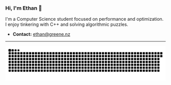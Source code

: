 ### Hi, I'm Ethan 👋

I'm a Computer Science student focused on performance and optimization. I enjoy tinkering with C++ and solving algorithmic puzzles.

- **Contact:** ethan@greene.nz
---
<picture>
  <source media="(prefers-color-scheme: dark)" srcset="https://raw.githubusercontent.com/ethangreeney/ethangreeney/output/github-snake-dark.svg" />
  <source media="(prefers-color-scheme: light)" srcset="https://raw.githubusercontent.com/ethangreeney/ethangreeney/output/github-snake.svg" />
  <img alt="github snake animation" src="https://raw.githubusercontent.com/ethangreeney/ethangreeney/output/github-snake.svg" />
</picture>
